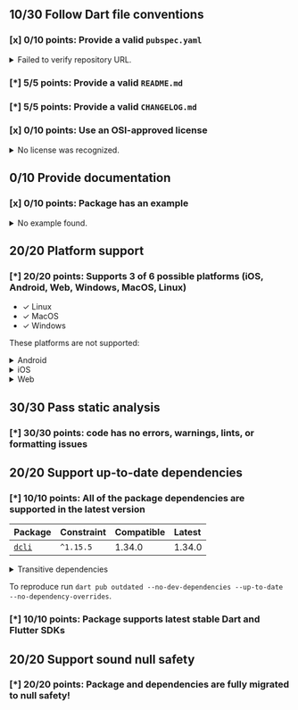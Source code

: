 ## 10/30 Follow Dart file conventions

### [x] 0/10 points: Provide a valid `pubspec.yaml`

<details>
<summary>
Failed to verify repository URL.
</summary>

Please provide a valid [`repository`](https://dart.dev/tools/pub/pubspec#repository) URL in `pubspec.yaml`, such that:

 * `repository` can be cloned,
 * a clone of the repository contains a `pubspec.yaml`, which:,
    * contains `name: onepub`,
    * contains a `version` property, and,
    * does not contain a `publish_to` property.

`pubspec.yaml` from the repository URL missmatch: expected `https://github.com/noojee/onepub.dev` but got `https://github.com/onepub-dev/onepub`.
</details>

### [*] 5/5 points: Provide a valid `README.md`


### [*] 5/5 points: Provide a valid `CHANGELOG.md`


### [x] 0/10 points: Use an OSI-approved license

<details>
<summary>
No license was recognized.
</summary>

Consider using an [OSI-approved license](https://opensource.org/licenses) in the `LICENSE` file to make it more accessible to the community.
</details>

## 0/10 Provide documentation

### [x] 0/10 points: Package has an example

<details>
<summary>
No example found.
</summary>

See [package layout](https://dart.dev/tools/pub/package-layout#examples) guidelines on how to add an example.
</details>

## 20/20 Platform support

### [*] 20/20 points: Supports 3 of 6 possible platforms (iOS, Android, Web, **Windows**, **MacOS**, **Linux**)

* ✓ Linux
* ✓ MacOS
* ✓ Windows

These platforms are not supported:

<details>
<summary>
Android
</summary>

Cannot assign Android automatically to a binary only package.
</details>
<details>
<summary>
iOS
</summary>

Cannot assign iOS automatically to a binary only package.
</details>
<details>
<summary>
Web
</summary>

Cannot assign Web automatically to a binary only package.
</details>

## 30/30 Pass static analysis

### [*] 30/30 points: code has no errors, warnings, lints, or formatting issues


## 20/20 Support up-to-date dependencies

### [*] 10/10 points: All of the package dependencies are supported in the latest version

|Package|Constraint|Compatible|Latest|
|:-|:-|:-|:-|
|[`dcli`]|`^1.15.5`|1.34.0|1.34.0|

<details><summary>Transitive dependencies</summary>

|Package|Constraint|Compatible|Latest|
|:-|:-|:-|:-|
|[`archive`]|-|3.3.1|3.3.1|
|[`args`]|-|2.3.1|2.3.1|
|[`async`]|-|2.9.0|2.9.0|
|[`basic_utils`]|-|3.9.4|5.2.2|
|[`chunked_stream`]|-|1.4.1|1.4.1|
|[`circular_buffer`]|-|0.11.0|0.11.0|
|[`clock`]|-|1.1.1|1.1.1|
|[`collection`]|-|1.16.0|1.16.0|
|[`convert`]|-|3.0.2|3.0.2|
|[`crypto`]|-|3.0.2|3.0.2|
|[`csv`]|-|5.0.1|5.0.1|
|[`dart_console2`]|-|2.0.0|2.0.0|
|[`dcli_core`]|-|1.34.0|1.34.0|
|[`equatable`]|-|2.0.5|2.0.5|
|[`ffi`]|-|2.0.1|2.0.1|
|[`file`]|-|6.1.4|6.1.4|
|[`file_utils`]|-|1.0.1|1.0.1|
|[`glob`]|-|2.1.0|2.1.0|
|[`globbing`]|-|1.0.0|1.0.0|
|[`http`]|-|0.13.5|0.13.5|
|[`http_parser`]|-|4.0.1|4.0.1|
|[`ini`]|-|2.1.0|2.1.0|
|[`intl`]|-|0.17.0|0.17.0|
|[`js`]|-|0.6.4|0.6.4|
|[`json_annotation`]|-|4.6.0|4.6.0|
|[`logging`]|-|1.0.2|1.0.2|
|[`matcher`]|-|0.12.12|0.12.12|
|[`meta`]|-|1.8.0|1.8.0|
|[`mime`]|-|1.0.2|1.0.2|
|[`path`]|-|1.8.2|1.8.2|
|[`pointycastle`]|-|3.6.2|3.6.2|
|[`posix`]|-|4.0.0|4.0.0|
|[`pub_semver`]|-|2.1.1|2.1.1|
|[`pubspec2`]|-|2.4.1|2.4.1|
|[`quiver`]|-|3.1.0|3.1.0|
|[`random_string`]|-|2.3.1|2.3.1|
|[`scope`]|-|2.2.1|2.2.1|
|[`settings_yaml`]|-|3.5.0|4.0.0|
|[`source_span`]|-|1.9.1|1.9.1|
|[`stack_trace`]|-|1.10.0|1.10.0|
|[`stacktrace_impl`]|-|2.3.0|2.3.0|
|[`string_scanner`]|-|1.1.1|1.1.1|
|[`system_info2`]|-|2.0.4|2.0.4|
|[`term_glyph`]|-|1.2.1|1.2.1|
|[`typed_data`]|-|1.3.1|1.3.1|
|[`uri`]|-|1.0.0|1.0.0|
|[`uuid`]|-|3.0.6|3.0.6|
|[`validators2`]|-|3.0.0|3.0.0|
|[`vin_decoder`]|-|0.2.1-nullsafety|0.2.1-nullsafety|
|[`win32`]|-|2.7.0|3.0.0|
|[`yaml`]|-|3.1.1|3.1.1|
</details>

To reproduce run `dart pub outdated --no-dev-dependencies --up-to-date --no-dependency-overrides`.

[`dcli`]: https://pub.dev/packages/dcli
[`archive`]: https://pub.dev/packages/archive
[`args`]: https://pub.dev/packages/args
[`async`]: https://pub.dev/packages/async
[`basic_utils`]: https://pub.dev/packages/basic_utils
[`chunked_stream`]: https://pub.dev/packages/chunked_stream
[`circular_buffer`]: https://pub.dev/packages/circular_buffer
[`clock`]: https://pub.dev/packages/clock
[`collection`]: https://pub.dev/packages/collection
[`convert`]: https://pub.dev/packages/convert
[`crypto`]: https://pub.dev/packages/crypto
[`csv`]: https://pub.dev/packages/csv
[`dart_console2`]: https://pub.dev/packages/dart_console2
[`dcli_core`]: https://pub.dev/packages/dcli_core
[`equatable`]: https://pub.dev/packages/equatable
[`ffi`]: https://pub.dev/packages/ffi
[`file`]: https://pub.dev/packages/file
[`file_utils`]: https://pub.dev/packages/file_utils
[`glob`]: https://pub.dev/packages/glob
[`globbing`]: https://pub.dev/packages/globbing
[`http`]: https://pub.dev/packages/http
[`http_parser`]: https://pub.dev/packages/http_parser
[`ini`]: https://pub.dev/packages/ini
[`intl`]: https://pub.dev/packages/intl
[`js`]: https://pub.dev/packages/js
[`json_annotation`]: https://pub.dev/packages/json_annotation
[`logging`]: https://pub.dev/packages/logging
[`matcher`]: https://pub.dev/packages/matcher
[`meta`]: https://pub.dev/packages/meta
[`mime`]: https://pub.dev/packages/mime
[`path`]: https://pub.dev/packages/path
[`pointycastle`]: https://pub.dev/packages/pointycastle
[`posix`]: https://pub.dev/packages/posix
[`pub_semver`]: https://pub.dev/packages/pub_semver
[`pubspec2`]: https://pub.dev/packages/pubspec2
[`quiver`]: https://pub.dev/packages/quiver
[`random_string`]: https://pub.dev/packages/random_string
[`scope`]: https://pub.dev/packages/scope
[`settings_yaml`]: https://pub.dev/packages/settings_yaml
[`source_span`]: https://pub.dev/packages/source_span
[`stack_trace`]: https://pub.dev/packages/stack_trace
[`stacktrace_impl`]: https://pub.dev/packages/stacktrace_impl
[`string_scanner`]: https://pub.dev/packages/string_scanner
[`system_info2`]: https://pub.dev/packages/system_info2
[`term_glyph`]: https://pub.dev/packages/term_glyph
[`typed_data`]: https://pub.dev/packages/typed_data
[`uri`]: https://pub.dev/packages/uri
[`uuid`]: https://pub.dev/packages/uuid
[`validators2`]: https://pub.dev/packages/validators2
[`vin_decoder`]: https://pub.dev/packages/vin_decoder
[`win32`]: https://pub.dev/packages/win32
[`yaml`]: https://pub.dev/packages/yaml


### [*] 10/10 points: Package supports latest stable Dart and Flutter SDKs


## 20/20 Support sound null safety

### [*] 20/20 points: Package and dependencies are fully migrated to null safety!

